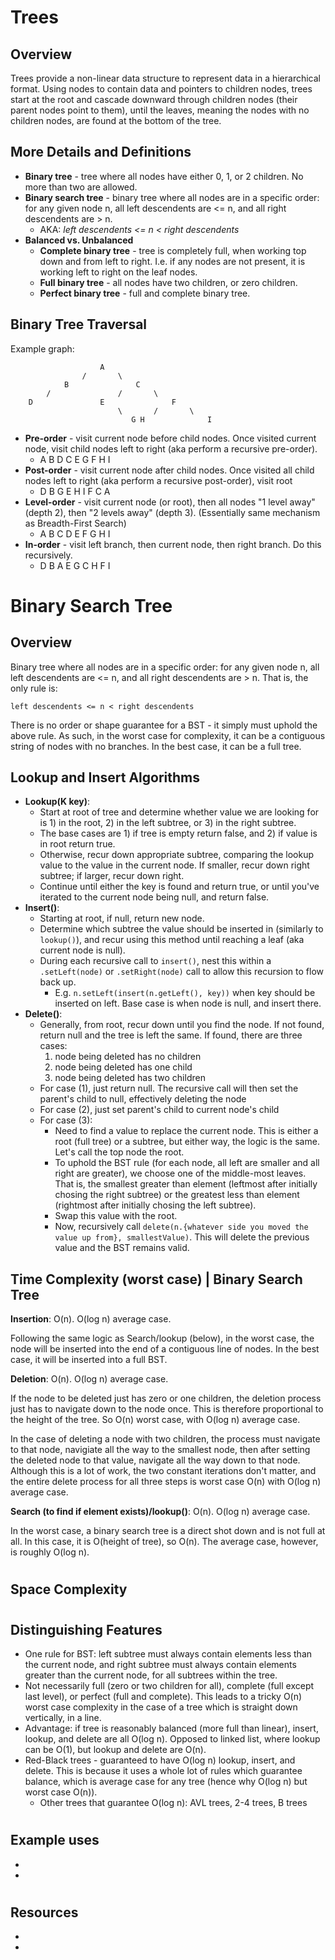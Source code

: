 # Trees
## Overview

Trees provide a non-linear data structure to represent data in a hierarchical format. Using nodes to contain data and pointers to children nodes, trees start at the root and cascade downward through children nodes (their parent nodes point to them), until the leaves, meaning the nodes with no children nodes, are found at the bottom of the tree.

## More Details and Definitions
- **Binary tree** - tree where all nodes have either 0, 1, or 2 children. No more than two are allowed.
- **Binary search tree** - binary tree where all nodes are in a specific order: for any given node n, all left descendents are <= n, and all right descendents are > n. 
    - AKA: _left descendents <= n < right descendents_
- **Balanced vs. Unbalanced**
    - **Complete binary tree** - tree is completely full, when working top down and from left to right. I.e. if any nodes are not present, it is working left to right on the leaf nodes.
    - **Full binary tree** - all nodes have two children, or zero children.
    - **Perfect binary tree** - full and complete binary tree.

## Binary Tree Traversal
Example graph:

                        A
                    /       \
                B               C
            /               /       \
        D               E               F
                            \       /       \ 
                               G H              I

- **Pre-order** - visit current node before child nodes. Once visited current node, visit child nodes left to right (aka perform a recursive pre-order).
    - A B D C E G F H I
- **Post-order** - visit current node after child nodes. Once visited all child nodes left to right (aka perform a recursive post-order), visit root
    - D B G E H I F C A
- **Level-order** - visit current node (or root), then all nodes "1 level away" (depth 2), then "2 levels away" (depth 3). (Essentially same mechanism as Breadth-First Search)
    - A B C D E F G H I 
- **In-order** - visit left branch, then current node, then right branch. Do this recursively.
    - D B A E G C H F I


# Binary Search Tree
## Overview
Binary tree where all nodes are in a specific order: for any given node n, all left descendents are <= n, and all right descendents are > n. That is, the only rule is:

    left descendents <= n < right descendents

There is no order or shape guarantee for a BST - it simply must uphold the above rule. As such, in the worst case for complexity, it can be a contiguous string of nodes with no branches. In the best case, it can be a full tree.

## Lookup and Insert Algorithms
- **Lookup(K key)**: 
    - Start at root of tree and determine whether value we are looking for is 1) in the root, 2) in the left subtree, or 3) in the right subtree. 
    - The base cases are 1) if tree is empty return false, and 2) if value is in root return true.
    - Otherwise, recur down appropriate subtree, comparing the lookup value to the value in the current node. If smaller, recur down right subtree; if larger, recur down right.
    - Continue until either the key is found and return true, or until you've iterated to the current node being null, and return false.
- **Insert()**:
    - Starting at root, if null, return new node.
    - Determine which subtree the value should be inserted in (similarly to `lookup()`), and recur using this method until reaching a leaf (aka current node is null).
    - During each recursive call to `insert()`, nest this within a `.setLeft(node)` or `.setRight(node)` call to allow this recursion to flow back up.
        - E.g. `n.setLeft(insert(n.getLeft(), key))` when key should be inserted on left. Base case is when node is null, and insert there.
- **Delete()**:
    - Generally, from root, recur down until you find the node. If not found, return null and the tree is left the same. If found, there are three cases: 
        1) node being deleted has no children
        2) node being deleted has one child
        3) node being deleted has two children
    - For case (1), just return null. The recursive call will then set the parent's child to null, effectively deleting the node
    - For case (2), just set parent's child to current node's child
    - For case (3):
        - Need to find a value to replace the current node. This is either a root (full tree) or a subtree, but either way, the logic is the same. Let's call the top node the root.
        - To uphold the BST rule (for each node, all left are smaller and all right are greater), we choose one of the middle-most leaves. That is, the smallest greater than element (leftmost after initially chosing the right subtree) or the greatest less than element (rightmost after initially chosing the left subtree).
        - Swap this value with the root.
        - Now, recursively call `delete(n.{whatever side you moved the value up from}, smallestValue)`. This will delete the previous value and the BST remains valid.

## Time Complexity (worst case) | Binary Search Tree
**Insertion**: O(n). O(log n) average case.

Following the same logic as Search/lookup (below), in the worst case, the node will be inserted into the end of a contiguous line of nodes. In the best case, it will be inserted into a full BST.

**Deletion**: O(n). O(log n) average case.

If the node to be deleted just has zero or one children, the deletion process just has to navigate down to the node once. This is therefore proportional to the height of the tree. So O(n) worst case, with O(log n) average case.

In the case of deleting a node with two children, the process must navigate to that node, navigiate all the way to the smallest node, then after setting the deleted node to that value, navigate all the way down to that node. Although this is a lot of work, the two constant iterations don't matter, and the entire delete process for all three steps is worst case O(n) with O(log n) average case.    

**Search (to find if element exists)/lookup()**: O(n). O(log n) average case.

In the worst case, a binary search tree is a direct shot down and is not full at all. In this case, it is O(height of tree), so O(n). The average case, however, is roughly O(log n).

#
## Space Complexity

#
## Distinguishing Features
- One rule for BST: left subtree must always contain elements less than the current node, and right subtree must always contain elements greater than the current node, for all subtrees within the tree. 
-  Not necessarily full (zero or two children for all), complete (full except last level), or perfect (full and complete). This leads to a tricky O(n) worst case complexity in the case of a tree which is straight down vertically, in a line.
- Advantage: if tree is reasonably balanced (more full than linear), insert, lookup, and delete are all O(log n). Opposed to linked list, where lookup can be O(1), but lookup and delete are O(n).
- Red-Black trees - guaranteed to have O(log n) lookup, insert, and delete. This is because it uses a whole lot of rules which guarantee balance, which is average case for any tree (hence why O(log n) but worst case O(n)).
    - Other trees that guarantee O(log n): AVL trees, 2-4 trees, B trees

#
## Example uses
- 
- 

#
## Resources
- 
- 

#